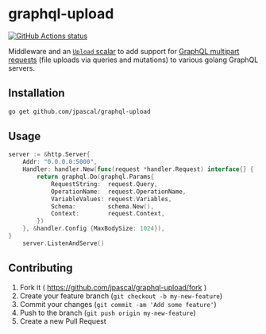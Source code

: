 # graphql-upload

[![GitHub Actions status](https://github.com/jpascal/graphql-upload/workflows/Test/badge.svg)](https://github.com/jpascal/graphql-upload/actions)

Middleware and an [`Upload` scalar](#class-graphqlupload) to add support for [GraphQL multipart requests](https://github.com/jaydenseric/graphql-multipart-request-spec) (file uploads via queries and mutations) to various golang GraphQL servers.

## Installation
```bash
go get github.com/jpascal/graphql-upload
```

## Usage

```go
server := &http.Server{
	Addr: "0.0.0.0:5000", 
	Handler: handler.New(func(request *handler.Request) interface{} {
		return graphql.Do(graphql.Params{
			RequestString:  request.Query,
			OperationName:  request.OperationName,
			VariableValues: request.Variables,
			Schema:         schema.New(),
			Context:        request.Context,
		})
	}, &handler.Config {MaxBodySize: 1024}),
}
    server.ListenAndServe()
```

## Contributing

1. Fork it ( https://github.com/jpascal/graphql-upload/fork )
2. Create your feature branch (`git checkout -b my-new-feature`)
3. Commit your changes (`git commit -am 'Add some feature'`)
4. Push to the branch (`git push origin my-new-feature`)
5. Create a new Pull Request
